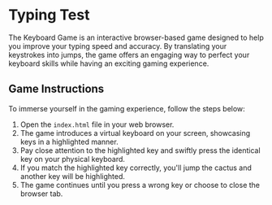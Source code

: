 # Typing Test

The Keyboard Game is an interactive browser-based game designed to help you improve your typing speed and accuracy. By translating your keystrokes into jumps, the game offers an engaging way to perfect your keyboard skills while having an exciting gaming experience.

## Game Instructions

To immerse yourself in the gaming experience, follow the steps below:

1. Open the `index.html` file in your web browser.
2. The game introduces a virtual keyboard on your screen, showcasing keys in a highlighted manner.
3. Pay close attention to the highlighted key and swiftly press the identical key on your physical keyboard.
4. If you match the highlighted key correctly, you'll jump the cactus and another key will be highlighted.
5. The game continues until you press a wrong key or choose to close the browser tab.
